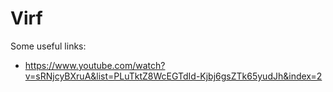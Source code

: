 # Virf 

Some useful links:

- https://www.youtube.com/watch?v=sRNjcyBXruA&list=PLuTktZ8WcEGTdId-Kjbj6gsZTk65yudJh&index=2